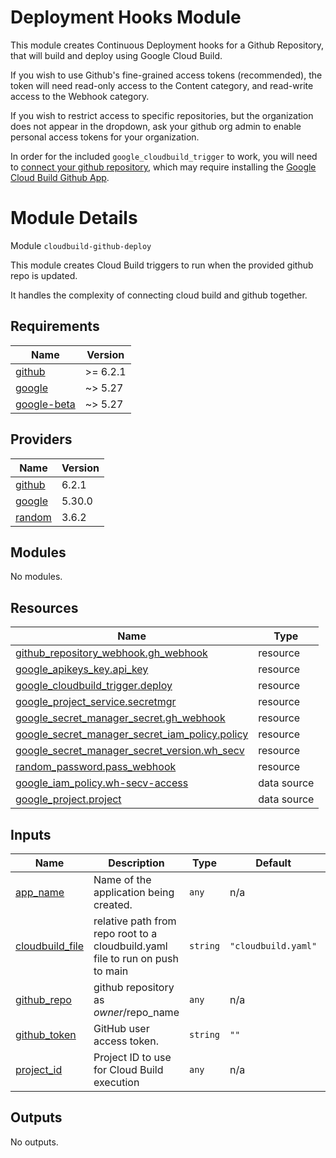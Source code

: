 # Deployment Hooks Module

This module creates Continuous Deployment hooks for a Github Repository, that
will build and deploy using Google Cloud Build.

If you wish to use Github's fine-grained access tokens (recommended), the token
will need read-only access to the Content category, and read-write access to
the Webhook category.

If you wish to restrict access to specific repositories, but the organization
does not appear in the dropdown, ask your github org admin to enable personal
access tokens for your organization.

In order for the included `google_cloudbuild_trigger` to work, you will need to
[connect your github
repository](https://cloud.google.com/build/docs/automating-builds/github/connect-repo-github),
which may require installing the [Google Cloud Build Github
App](https://github.com/marketplace/google-cloud-build).

# Module Details

<!-- BEGIN_TF_DOCS -->
Module `cloudbuild-github-deploy`

This module creates Cloud Build triggers to run when the provided github repo
is updated.

It handles the complexity of connecting cloud build and github together.

## Requirements

| Name | Version |
|------|---------|
| <a name="requirement_github"></a> [github](#requirement\_github) | >= 6.2.1 |
| <a name="requirement_google"></a> [google](#requirement\_google) | ~> 5.27 |
| <a name="requirement_google-beta"></a> [google-beta](#requirement\_google-beta) | ~> 5.27 |

## Providers

| Name | Version |
|------|---------|
| <a name="provider_github"></a> [github](#provider\_github) | 6.2.1 |
| <a name="provider_google"></a> [google](#provider\_google) | 5.30.0 |
| <a name="provider_random"></a> [random](#provider\_random) | 3.6.2 |

## Modules

No modules.

## Resources

| Name | Type |
|------|------|
| [github_repository_webhook.gh_webhook](https://registry.terraform.io/providers/integrations/github/latest/docs/resources/repository_webhook) | resource |
| [google_apikeys_key.api_key](https://registry.terraform.io/providers/hashicorp/google/latest/docs/resources/apikeys_key) | resource |
| [google_cloudbuild_trigger.deploy](https://registry.terraform.io/providers/hashicorp/google/latest/docs/resources/cloudbuild_trigger) | resource |
| [google_project_service.secretmgr](https://registry.terraform.io/providers/hashicorp/google/latest/docs/resources/project_service) | resource |
| [google_secret_manager_secret.gh_webhook](https://registry.terraform.io/providers/hashicorp/google/latest/docs/resources/secret_manager_secret) | resource |
| [google_secret_manager_secret_iam_policy.policy](https://registry.terraform.io/providers/hashicorp/google/latest/docs/resources/secret_manager_secret_iam_policy) | resource |
| [google_secret_manager_secret_version.wh_secv](https://registry.terraform.io/providers/hashicorp/google/latest/docs/resources/secret_manager_secret_version) | resource |
| [random_password.pass_webhook](https://registry.terraform.io/providers/hashicorp/random/latest/docs/resources/password) | resource |
| [google_iam_policy.wh-secv-access](https://registry.terraform.io/providers/hashicorp/google/latest/docs/data-sources/iam_policy) | data source |
| [google_project.project](https://registry.terraform.io/providers/hashicorp/google/latest/docs/data-sources/project) | data source |

## Inputs

| Name | Description | Type | Default | Required |
|------|-------------|------|---------|:--------:|
| <a name="input_app_name"></a> [app\_name](#input\_app\_name) | Name of the application being created. | `any` | n/a | yes |
| <a name="input_cloudbuild_file"></a> [cloudbuild\_file](#input\_cloudbuild\_file) | relative path from repo root to a cloudbuild.yaml file to run on push to main | `string` | `"cloudbuild.yaml"` | no |
| <a name="input_github_repo"></a> [github\_repo](#input\_github\_repo) | github repository as $owner/$repo\_name | `any` | n/a | yes |
| <a name="input_github_token"></a> [github\_token](#input\_github\_token) | GitHub user access token. | `string` | `""` | no |
| <a name="input_project_id"></a> [project\_id](#input\_project\_id) | Project ID to use for Cloud Build execution | `any` | n/a | yes |

## Outputs

No outputs.
<!-- END_TF_DOCS -->
